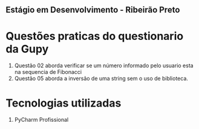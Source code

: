 ## Estágio em Desenvolvimento - Ribeirão Preto

# Questões praticas do questionario da Gupy

1. Questão 02 aborda verificar se um número informado pelo usuario esta na sequencia de Fibonacci
2. Questão 05 aborda a inversão de uma string sem o uso de biblioteca.

# Tecnologias utilizadas
1. PyCharm Profissional
